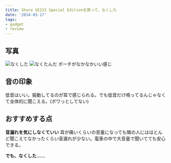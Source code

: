 ```yaml
---
title: Shure SE215 Special Editionを買って、なくした
date: '2014-03-17'
tags:
- gadget
- review
---
```


## 写真

![なくした](2014/lost-se215-01.jpg)
![なくたんだ](2014/lost-se215-02.jpg)
ポーチがなかなかいい感じ

## 音の印象

低音はいい。振動してるのが耳で感じられる。でも低音だけ鳴ってるんじゃなくて全体的に聞こえる。(ボワっとしてない)

## おすすめする点

__音漏れを気にしなくていい__
耳が痛いくらいの音量になっても隣の人にはほとんど聞こえてなかったくらい音漏れが少ない。電車の中で大音量で聞いてても安心できる。

__でも、なくした……__
